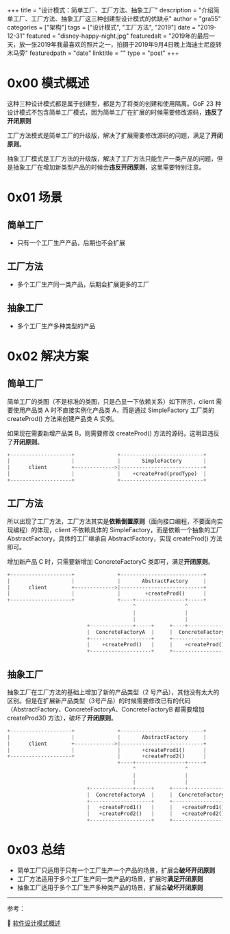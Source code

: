 +++
title = "设计模式：简单工厂、工厂方法、抽象工厂"
description = "介绍简单工厂、工厂方法、抽象工厂这三种创建型设计模式的优缺点"
author = "gra55"
categories = ["架构"]
tags = ["设计模式", "工厂方法", "2019"]
date = "2019-12-31"
featured = "disney-happy-night.jpg"
featuredalt = "2019年的最后一天，放一张2019年我最喜欢的照片之一，拍摄于2019年9月4日晚上海迪士尼旋转木马旁"
featuredpath = "date"
linktitle = ""
type = "post"
+++

# 0x00 模式概述

这种三种设计模式都是属于创建型，都是为了将类的创建和使用隔离。GoF 23 种设计模式不包含简单工厂模式，因为简单工厂在扩展的时候需要修改源码，**违反了开闭原则**

工厂方法模式是简单工厂的升级版，解决了扩展需要修改源码的问题，满足了**开闭原则**。

抽象工厂模式是工厂方法的升级版，解决了工厂方法只能生产一类产品的问题，但是抽象工厂在增加新类型产品的时候会**违反开闭原则**，这里需要特别注意。

# 0x01 场景

## 简单工厂

+ 只有一个工厂生产产品，后期也不会扩展

## 工厂方法

+ 多个工厂生产同一类产品，后期会扩展更多的工厂

## 抽象工厂

+ 多个工厂生产多种类型的产品

# 0x02 解决方案

## 简单工厂

简单工厂的类图（不是标准的类图，只是凸显一下依赖关系）如下所示，client 需要使用产品类 A 时不直接实例化产品类 A，而是通过 SimpleFactory 工厂类的 createProd() 方法来创建产品类 A 实例。

如果现在需要新增产品类 B，则需要修改 createProd() 方法的源码，这明显违反了**开闭原则**。

```python
+--------------------+              +---------------------------+
|                    |              |       SimpleFactory       |
|      client        +------------->|---------------------------+
|                    |              |    +createProd(prodType)  |
+--------------------+              +---------------------------+
```

## 工厂方法

所以出现了工厂方法，工厂方法其实是**依赖倒置原则**（面向接口编程，不要面向实现编程）的体现，client 不依赖具体的 SimpleFactory，而是依赖一个抽象的工厂 AbstractFactory，具体的工厂继承自 AbstractFactory，实现 createProd() 方法即可。

增加新产品 C 时，只需要新增加 ConcreteFactoryC 类即可，满足**开闭原则**。

```python
+--------------------+              +---------------------------+
|                    |              |       AbstractFactory     |
|      client        +------------->|---------------------------+
|                    |              |        +createProd()      |
+--------------------+              +----+----------------+-----+
                                         ^                ^
                                         |                |
                                         |                |
                          +--------------+-----+     +----+---------------+
                          |  ConcreteFactoryA  |     |  ConcreteFactoryB  |
                          +--------------------+     +--------------------+
                          |    +createProd()   |     |    +createProd()   |
                          +--------------------+     +--------------------+
```

## 抽象工厂

抽象工厂在工厂方法的基础上增加了新的产品类型（2 号产品），其他没有太大的区别。但是在扩展新产品类型（3号产品）的时候需要修改已有的代码（AbstractFactory、ConcreteFactoryA、ConcreteFactoryB 都需要增加 createProd3() 方法），破坏了**开闭原则**。

```python
+--------------------+              +---------------------------+
|                    |              |       AbstractFactory     |
|      client        +------------->|---------------------------+
|                    |              |       +createProd1()      |
+--------------------+              |       +createProd2()      |
                                    +----+----------------+-----+
                                         ^                ^
                                         |                |
                                         |                |
                          +--------------+-----+     +----+---------------+
                          |  ConcreteFactoryA  |     |  ConcreteFactoryB  |
                          +--------------------+     +--------------------+
                          |   +createProd1()   |     |   +createProd1()   |
                          |   +createProd2()   |     |   +createProd2()   |
                          +--------------------+     +--------------------+
```

# 0x03 总结

+ 简单工厂只适用于只有一个工厂生产一个产品的场景，扩展会**破坏开闭原则**
+ 工厂方法适用于多个工厂生产同一类产品的场景，扩展时**满足开闭原则**
+ 抽象工厂适用于多个工厂生产多种类产品的场景，扩展会**破坏开闭原则**

---
参考：

:pushpin: [软件设计模式概述](http://c.biancheng.net/view/1317.html)
